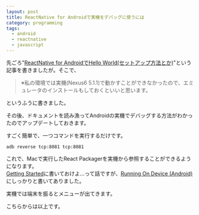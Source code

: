 ```yaml
---
layout: post
title: ReactNative for Androidで実機をデバッグに使うには
category: programming
tags:
  - android
  - reactnative
  - javascript
---
```


先ごろ"[ReactNative for AndroidでHello World(セットアップ方法とか)](https://yslibrary.net/2015/09/15/reactnative-for-android-hello-world/)"という記事を書きましたが。そこで、

> ※私の環境では実機(Nexus6 5.1.1)で動かすことができなかったので、エミュレータのインストールもしておくといいと思います。

というふうに書きました。

その後、ドキュメントを読み漁ってAndroidの実機でデバッグする方法がわかったのでアップデートしておきます。

すごく簡単で、一つコマンドを実行するだけです。

```
adb reverse tcp:8081 tcp:8081
```

これで、Macで実行したReact Packagerを実機から参照することができるようになります。  
[Getting Started](http://facebook.github.io/react-native/docs/getting-started.html#content)に書いておけよ…って話ですが、[Running On Device (Android)](http://facebook.github.io/react-native/docs/running-on-device-android.html#content)にしっかりと書いてありました。

実機では端末を振るとメニューが出てきます。

こちらからは以上です。
